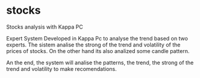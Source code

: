 # stocks
Stocks analysis with Kappa PC

Expert System Developed in Kappa Pc to analyse the trend based on two experts.
The sistem analise the strong of the trend and volatility of the prices of stocks.
On the other hand its also analized some candle pattern.

An the end, the system will analise the patterns, the trend, 
the strong of the trend and volatility to make recomendations.
